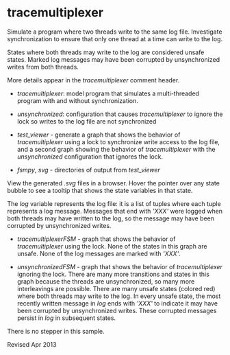 
tracemultiplexer
================

Simulate a program where two threads write to the same log file.
Investigate synchronization to ensure that only one thread at a
time can write to the log.

States where both threads may write to the log are considered unsafe
states.  Marked log messages may have been corrupted by unsynchronized
writes from both threads.

More details appear in the *tracemultiplexer* comment header.

- *tracemultiplexer*: model program that simulates a multi-threaded
  program with and without synchronization.

- *unsynchronized*: configuration that causes *tracemultiplexer* to
  ignore the lock so writes to the log file are not synchronized

- *test_viewer* - generate a graph that shows the behavior of
  *tracemultiplexer* using a lock to synchronize write access to the
  log file, and a second graph showing the behavior of
  *tracemultiplexer* with the *unsynchronized* configuration that
  ignores the lock.

- *fsmpy*, *svg* - directories of output from *test_viewer*

View the generated *.svg* files in a browser.  Hover the pointer over
any state bubble to see a tooltip that shows the state variables in
that state.  

The *log* variable represents the log file: it is a list of tuples
where each tuple represents a log message.  Messages that end with
*'XXX'* were logged when both threads may have written to the log,
so the message may have been corrupted by unsynchronized writes.

- *tracemultiplexerFSM* - graph that shows the behavior of *tracemultiplexer*
  using the lock.  None of the states in this graph are unsafe.  None of the 
  log messages are marked with *'XXX'*.  

- *unsynchronizedFSM* - graph that shows the behavior of *tracemultiplexer*
  ignoring the lock.  There are many more transitions and states in this
  graph because the threads are unsynchronized, so many more interleavings are
  possible.  There are many unsafe states (colored red) where both threads may
  write to the log.  In every unsafe state, the most recently written message in 
  *log* ends with *'XXX'* to indicate it may have been corrupted by 
  unsynchronized writes.  These corrupted messages persist in *log* in
  subsequent states.

There is no stepper in this sample.


Revised Apr 2013

